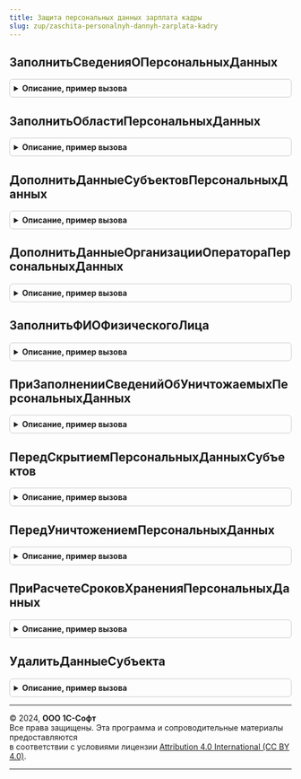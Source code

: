 ```yaml
---
title: Защита персональных данных зарплата кадры
slug: zup/zaschita-personalnyh-dannyh-zarplata-kadry
---
```



## ЗаполнитьСведенияОПерсональныхДанных
<details style="margin: 1em 0; padding: 0.5em; border: 1px solid #ccc; border-radius: 6px;">

<summary style="font-weight: bold; cursor: pointer;">Описание, пример вызова</summary>

```bsl

// См. ЗащитаПерсональныхДанныхПереопределяемый.ЗаполнитьСведенияОПерсональныхДанных.
Процедура ЗаполнитьСведенияОПерсональныхДанных(ТаблицаСведений) Экспорт
```

Пример вызова
```bsl
ЗащитаПерсональныхДанныхЗарплатаКадры.ЗаполнитьСведенияОПерсональныхДанных(ТаблицаСведений) 
```
</details>

## ЗаполнитьОбластиПерсональныхДанных
<details style="margin: 1em 0; padding: 0.5em; border: 1px solid #ccc; border-radius: 6px;">

<summary style="font-weight: bold; cursor: pointer;">Описание, пример вызова</summary>

```bsl

// См. ЗащитаПерсональныхДанныхПереопределяемый.ЗаполнитьОбластиПерсональныхДанных.
Процедура ЗаполнитьОбластиПерсональныхДанных(КатегорииПерсональныхДанных) Экспорт
```

Пример вызова
```bsl
ЗащитаПерсональныхДанныхЗарплатаКадры.ЗаполнитьОбластиПерсональныхДанных(КатегорииПерсональныхДанных) 
```
</details>

## ДополнитьДанныеСубъектовПерсональныхДанных
<details style="margin: 1em 0; padding: 0.5em; border: 1px solid #ccc; border-radius: 6px;">

<summary style="font-weight: bold; cursor: pointer;">Описание, пример вызова</summary>

```bsl

// См. ЗащитаПерсональныхДанныхПереопределяемый.ДополнитьДанныеСубъектовПерсональныхДанных.
Процедура ДополнитьДанныеСубъектовПерсональныхДанных(СубъектыПерсональныхДанных, ДатаАктуальности) Экспорт
```

Пример вызова
```bsl
ЗащитаПерсональныхДанныхЗарплатаКадры.ДополнитьДанныеСубъектовПерсональныхДанных(СубъектыПерсональныхДанных, ДатаАктуальности) 
```
</details>

## ДополнитьДанныеОрганизацииОператораПерсональныхДанных
<details style="margin: 1em 0; padding: 0.5em; border: 1px solid #ccc; border-radius: 6px;">

<summary style="font-weight: bold; cursor: pointer;">Описание, пример вызова</summary>

```bsl

// См. ЗащитаПерсональныхДанныхПереопределяемый.ДополнитьДанныеОрганизацииОператораПерсональныхДанных.
Процедура ДополнитьДанныеОрганизацииОператораПерсональныхДанных(Организация, ДанныеОрганизации, ДатаАктуальности) Экспорт
```

Пример вызова
```bsl
ЗащитаПерсональныхДанныхЗарплатаКадры.ДополнитьДанныеОрганизацииОператораПерсональныхДанных(Организация, ДанныеОрганизации, ДатаАктуальности) 
```
</details>

## ЗаполнитьФИОФизическогоЛица
<details style="margin: 1em 0; padding: 0.5em; border: 1px solid #ccc; border-radius: 6px;">

<summary style="font-weight: bold; cursor: pointer;">Описание, пример вызова</summary>

```bsl

// См. ЗащитаПерсональныхДанныхПереопределяемый.ЗаполнитьФИОФизическогоЛица.
Процедура ЗаполнитьФИОФизическогоЛица(ФизическоеЛицо, ФИО) Экспорт
```

Пример вызова
```bsl
ЗащитаПерсональныхДанныхЗарплатаКадры.ЗаполнитьФИОФизическогоЛица(ФизическоеЛицо, ФИО) 
```
</details>

## ПриЗаполненииСведенийОбУничтожаемыхПерсональныхДанных
<details style="margin: 1em 0; padding: 0.5em; border: 1px solid #ccc; border-radius: 6px;">

<summary style="font-weight: bold; cursor: pointer;">Описание, пример вызова</summary>

```bsl

// См. ЗащитаПерсональныхДанныхПереопределяемый.ПриЗаполненииСведенийОбУничтожаемыхПерсональныхДанных.
Процедура ПриЗаполненииСведенийОбУничтожаемыхПерсональныхДанных(ТаблицаСведений) Экспорт
```

Пример вызова
```bsl
ЗащитаПерсональныхДанныхЗарплатаКадры.ПриЗаполненииСведенийОбУничтожаемыхПерсональныхДанных(ТаблицаСведений) 
```
</details>

## ПередСкрытиемПерсональныхДанныхСубъектов
<details style="margin: 1em 0; padding: 0.5em; border: 1px solid #ccc; border-radius: 6px;">

<summary style="font-weight: bold; cursor: pointer;">Описание, пример вызова</summary>

```bsl

// См. ЗащитаПерсональныхДанныхПереопределяемый.ПередСкрытиемПерсональныхДанныхСубъектов.
Процедура ПередСкрытиемПерсональныхДанныхСубъектов(Субъекты, ТаблицаИсключений, ОтказОтСкрытия) Экспорт
```

Пример вызова
```bsl
ЗащитаПерсональныхДанныхЗарплатаКадры.ПередСкрытиемПерсональныхДанныхСубъектов(Субъекты, ТаблицаИсключений, ОтказОтСкрытия) 
```
</details>

## ПередУничтожениемПерсональныхДанных
<details style="margin: 1em 0; padding: 0.5em; border: 1px solid #ccc; border-radius: 6px;">

<summary style="font-weight: bold; cursor: pointer;">Описание, пример вызова</summary>

```bsl

// См. ЗащитаПерсональныхДанныхПереопределяемый.ПередУничтожениемПерсональныхДанных.
Процедура ПередУничтожениемПерсональныхДанных(Объект, Субъекты, ВыполнитьЗаписьОбъекта) Экспорт
```

Пример вызова
```bsl
ЗащитаПерсональныхДанныхЗарплатаКадры.ПередУничтожениемПерсональныхДанных(Объект, Субъекты, ВыполнитьЗаписьОбъекта) 
```
</details>

## ПриРасчетеСроковХраненияПерсональныхДанных
<details style="margin: 1em 0; padding: 0.5em; border: 1px solid #ccc; border-radius: 6px;">

<summary style="font-weight: bold; cursor: pointer;">Описание, пример вызова</summary>

```bsl

// См. ЗащитаПерсональныхДанныхПереопределяемый.ПриРасчетеСроковХраненияПерсональныхДанных
Процедура ПриРасчетеСроковХраненияПерсональныхДанных(ДанныеСубъектов, СрокиХранения) Экспорт
```

Пример вызова
```bsl
ЗащитаПерсональныхДанныхЗарплатаКадры.ПриРасчетеСроковХраненияПерсональныхДанных(ДанныеСубъектов, СрокиХранения) 
```
</details>

## УдалитьДанныеСубъекта
<details style="margin: 1em 0; padding: 0.5em; border: 1px solid #ccc; border-radius: 6px;">

<summary style="font-weight: bold; cursor: pointer;">Описание, пример вызова</summary>

```bsl

// Удаляет данные об уничтожении персональных данных субъекта.
//
// Параметры:
//  Субъект - ОпределяемыйТип.СубъектПерсональныхДанных
Процедура УдалитьДанныеСубъекта(Субъект) Экспорт
```

Пример вызова
```bsl
ЗащитаПерсональныхДанныхЗарплатаКадры.УдалитьДанныеСубъекта(Субъект) 
```
</details>

---

© 2024, **ООО 1С-Софт**  
Все права защищены. Эта программа и сопроводительные материалы предоставляются  
в соответствии с условиями лицензии [Attribution 4.0 International (CC BY 4.0)](https://creativecommons.org/licenses/by/4.0/legalcode).

---
